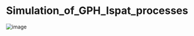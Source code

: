 # Simulation_of_GPH_Ispat_processes
![image](https://github.com/omaraljaved/Simulation_of_GPH_Ispat_processes/assets/67588258/0f11b3f4-91c5-4fb9-a02e-69b07a57ab1b)
